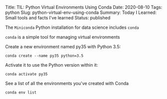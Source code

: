 Title: TIL: Python Virtual Environments Using Conda
Date: 2020-08-10
Tags: python
Slug: python-virtual-env-using-conda
Summary: Today I Learned: Small tools and facts I've learned
Status: published

The `Miniconda` Python installation for data science includes `conda`

`conda` is a simple tool for managing virtual environments 

Create a new environment named py35 with Python 3.5:

```
conda create --name py35 python=3.5
```

Activate it to use the Python version within it:
```
conda activate py35
```

See a list of all the environments you've created with Conda

```
conda env list
```
